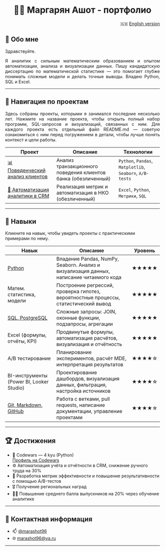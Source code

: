 #  <div align="center"> 👨‍💻 Маргарян Ашот - портфолио </div>

<div align="right">
  
🇬🇧 [English version](README-EN.md)

</div>


## 👋 Обо мне

Здравствуйте.

<p align="justify"> Я аналитик с сильным математическим образованием и опытом автоматизации, анализа и визуализации данных. Пишу кандидатскую диссертацию по математической статистике — это помогает глубже понимать сложные модели и делать точные выводы. Владею Python, SQL и Excel. </p>

---

## 🧭 Навигация по проектам
<p align="justify"> Здесь собраны проекты, которыми я занимался последние несколько лет. Нажмите на название проекта, чтобы открыть полный набор программ, SQL-запросов и визуализаций, связанных с ним. 
  Для каждого проекта есть отдельный файл README.md — советую ознакомиться с ним перед погружением в детали, чтобы лучше понять контекст и цели работы. </p>

| Проект | Описание | Технологии |
|--------|----------|------------|
| [📊 Поведенческий анализ клиентов](./projects/paysim_analysis/README.md) | Анализ транзакционного поведения клиентов банка (обезличенный) | `Python`, `Pandas`, `Matplotlib`, `Seaborn`, `A/B-tests` |
| [📁 Автоматизация аналитики в CRM](./projects/crm_automation/README.md) | Реализация метрик и автоматизация в НКО (обезличенный)| `Excel`, `Python`, `Метрики`, `SQL` |

---

## 🧰 Навыки

Кликните на навык, чтобы увидеть проекты с практическими примерами по нему.

| Навык | Описание | Уровень |
|-------|----------|---------|
| [Python](https://github.com/marashot96/Python-skills) | Владение Pandas, NumPy, Seaborn. Анализ и визуализация данных, написание читаемого кода | ★★★★★ |
| Матем. статистика, модели | Построение регрессий, проверка гипотез, вероятностные процессы, статистический вывод | ★★★★★ |
| [SQL, PostgreSQL](https://github.com/marashot96/SQL-Skills) | Сложные запросы: JOIN, оконные функции, подзапросы, агрегации | ★★★★★ |
| Excel (формулы, отчёты, KPI) | Продвинутые формулы, автоматизация расчётов, визуализация и отчётность | ★★★★★ |
| A/B тестирование | Планирование экспериментов, расчёт MDE, интерпретация результатов | ★★★★☆ |
| BI-инструменты (Power BI, Looker Studio) | Проектирование дашбордов, визуализация данных, фильтрация, настройка источников | ★★★★☆ |
| [Git, Markdown, GitHub](https://github.com/marashot96/) | Работа с ветками, pull requests, написание документации, управление проектами | ★★★★☆ |

---

## 🏆 Достижения

- 🎯 Codewars — 4 kyu (Python)  
  [Профиль на Codewars](https://www.codewars.com/users/marashot96)  
- ⚙️ Автоматизация учёта и отчётности в CRM, снижение ручного труда на 30%
- 🧪 Разработка метрик эффективности и повышение результативности с помощью A/B-тестов
- 🎖️ Получение региональных наград
- 👨‍🏫 Повышение среднего балла выпускников на 20% через обучение аналитике  

---

## 💼 Контактная информация

- 📫 [@marashot96](https://t.me/marashot96)
- 🌐 [marashot96@ya.ru](mailto:marashot96@ya.ru)

---


